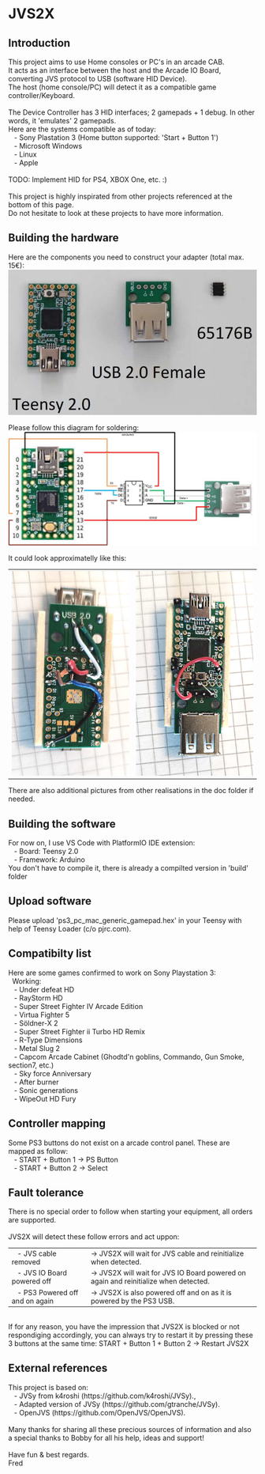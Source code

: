 # JVS2X
 <h2>Introduction </h2>
 This project aims to use Home consoles or PC's in an arcade CAB.
 <BR>It acts as an interface between the host and the Arcade IO Board, converting JVS protocol to USB (software HID Device).
 <BR>The host (home console/PC) will detect it as a compatible game controller/Keyboard. 
 <BR>
 <BR>The Device Controller has 3 HID interfaces; 2 gamepads + 1 debug. In other words, it 'emulates' 2 gamepads.
 <BR>Here are the systems compatible as of today:
 <BR>&nbsp&nbsp&nbsp-&nbspSony Plastation 3 (Home button supported: 'Start + Button 1')
 <BR>&nbsp&nbsp&nbsp-&nbspMicrosoft Windows
 <BR>&nbsp&nbsp&nbsp-&nbspLinux
 <BR>&nbsp&nbsp&nbsp-&nbspApple
 <BR>
 <BR>TODO: Implement HID for PS4, XBOX One, etc. :) 
 <BR> 
 <BR>This project is highly inspirated from other projects referenced at the bottom of this page.
 <BR>Do not hesitate to look at these projects to have more information.
 <BR> 
  
<h2>Building the hardware</h2>
  Here are the components you need to construct your adapter (total max. 15€):
   <img src="doc/components.jpg">
 
Please follow this diagram for soldering:
<img src="doc/schema.jpg">

It could look approximatelly like this:
<table>
<td><img src="doc/down.jpg"></td>
<td><img src="doc/up.jpg"></td>
</table>
There are also additional pictures from other realisations in the doc folder if needed.

<h2>Building the software</h2>
 For now on, I use VS Code with PlatformIO IDE extension:
 <BR>&nbsp&nbsp&nbsp-&nbspBoard: Teensy 2.0
 <BR>&nbsp&nbsp&nbsp-&nbspFramework: Arduino
 <BR>You don't have to compile it, there is already a compilted version in 'build' folder
  
 <h2>Upload software</h2>
 Please upload 'ps3_pc_mac_generic_gamepad.hex' in your Teensy with help of Teensy Loader (c/o pjrc.com).
 <BR>
 
 <h2>Compatibilty list</h2>
Here are some games confirmed to work on Sony Playstation 3:
<BR>&nbsp&nbspWorking:
<BR>&nbsp&nbsp&nbsp-&nbspUnder defeat HD
<BR>&nbsp&nbsp&nbsp-&nbspRayStorm HD
<BR>&nbsp&nbsp&nbsp-&nbspSuper Street Fighter IV Arcade Edition
<BR>&nbsp&nbsp&nbsp-&nbspVirtua Fighter 5 
<BR>&nbsp&nbsp&nbsp-&nbspSöldner-X 2
<BR>&nbsp&nbsp&nbsp-&nbspSuper Street Fighter ii Turbo HD Remix
<BR>&nbsp&nbsp&nbsp-&nbspR-Type Dimensions
<BR>&nbsp&nbsp&nbsp-&nbspMetal Slug 2 
<BR>&nbsp&nbsp&nbsp-&nbspCapcom Arcade Cabinet (Ghodtd'n goblins, Commando, Gun Smoke, section7, etc.)
<BR>&nbsp&nbsp&nbsp-&nbspSky force Anniversary
<BR>&nbsp&nbsp&nbsp-&nbspAfter burner 
<BR>&nbsp&nbsp&nbsp-&nbspSonic generations 
<BR>&nbsp&nbsp&nbsp-&nbspWipeOut HD Fury
<BR>
<h2>Controller mapping</h2>
Some PS3 buttons do not exist on a arcade control panel. These are mapped as follow:
<BR>&nbsp&nbsp&nbsp-&nbspSTART + Button 1 -> PS Button
<BR>&nbsp&nbsp&nbsp-&nbspSTART + Button 2 -> Select
<BR>

<h2>Fault tolerance</h2>
There is no special order to follow when starting your equipment, all orders are supported.
<BR> 
<BR>JVS2X will detect these follow errors and act uppon:
 <table>
  <tr><td>&nbsp&nbsp&nbsp-&nbspJVS cable removed</td><td>-> JVS2X will wait for JVS cable and reinitialize when detected.</td></tr>
  <tr><td>&nbsp&nbsp&nbsp-&nbspJVS IO Board powered off</td><td>-> JVS2X will wait for JVS IO Board powered on again and reinitialize when detected.</td></tr>
  <tr><td>&nbsp&nbsp&nbsp-&nbspPS3 Powered off and on again</td><td>-> JVS2X is also powered off and on as it is powered by the PS3 USB.</td></tr>
  </table>
<BR>If for any reason, you have the impression that JVS2X is blocked or not respondiging accordingly, you can always try to restart it by pressing these 3 buttons at the same time: START + Button 1 + Button 2 -> Restart JVS2X

 <h2>External references</h2>
 This project is based on:
 <BR>&nbsp&nbsp&nbsp-&nbspJVSy from k4roshi (https://github.com/k4roshi/JVSy)., 
 <BR>&nbsp&nbsp&nbsp-&nbspAdapted version of JVSy (https://github.com/gtranche/JVSy).
 <BR>&nbsp&nbsp&nbsp-&nbspOpenJVS (https://github.com/OpenJVS/OpenJVS).
 <BR>
 <BR> Many thanks for sharing all these precious sources of information and also a special thanks to Bobby for all his help, ideas and support!
  <BR>
  <BR>Have fun & best regards.
  <BR>Fred
